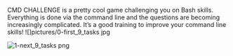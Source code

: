 CMD CHALLENGE is a pretty cool game challenging you on Bash skills. Everything is done via the command line and the questions are becoming increasingly complicated. It’s a good training to improve your command line skills!
![]pictures/0-first_9_tasks jpg

![1-next_9_tasks png](https://user-images.githubusercontent.com/96873564/233416593-b0ec30bc-7de0-4dde-b344-37499731fec7.JPG)
